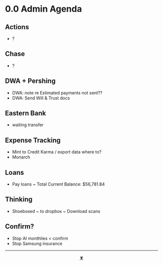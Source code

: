 # 0.0 Admin Agenda

## Actions

* ?

## Chase

* ?

## DWA + Pershing

* DWA: note re Estimated payments not sent??
* DWA: Send Will & Trust docs

## Eastern Bank

* waiting transfer

## Expense Tracking

* Mint to Credit Karma / export data where to?
* Monarch

## Loans

* Pay loans ~ Total Current Balance: $56,781.84

## Thinking

* Shoeboxed ~ to dropbox ~ Download scans

## Confirm?

* Stop AI monthlies < confirm
* Stop Samsung insurance

***

<center title="Hello! Click me to go up to the top"><a class="aDingbat" href="javascript:window.scrollTo(0,0);">❦</a></center>
